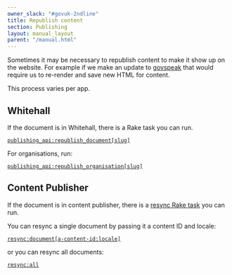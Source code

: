 ```yaml
---
owner_slack: "#govuk-2ndline"
title: Republish content
section: Publishing
layout: manual_layout
parent: "/manual.html"
---
```


Sometimes it may be necessary to republish content to make it show up on the website. For example if we make an update to [govspeak][govspeak-repo] that would require us to re-render and save new HTML for content.

This process varies per app.

## Whitehall

If the document is in Whitehall, there is a Rake task you can run.

[`publishing_api:republish_document[slug]`][republish-whitehall-doc-jenkins]

For organisations, run:

[`publishing_api:republish_organisation[slug]`][republish-whitehall-org-jenkins]

## Content Publisher

If the document is in content publisher, there is a [resync Rake task][resync-rake-task] you can run.

You can resync a single document by passing it a content ID and locale:

[`resync:document[a-content-id:locale]`][resync-single-jenkins]

or you can resync all documents:

[`resync:all`][resync-all-jenkins]

[govspeak-repo]: https://github.com/alphagov/govspeak/
[resync-rake-task]: https://github.com/alphagov/content-publisher/blob/master/lib/tasks/resync.rake
[resync-single-jenkins]: https://deploy.blue.production.govuk.digital/job/run-rake-task/parambuild/?TARGET_APPLICATION=content-publisher&MACHINE_CLASS=backend&RAKE_TASK=resync:document[a-content-id:locale]
[resync-all-jenkins]: https://deploy.blue.production.govuk.digital/job/run-rake-task/parambuild/?TARGET_APPLICATION=content-publisher&MACHINE_CLASS=backend&RAKE_TASK=resync:all
[republish-whitehall-doc-jenkins]: https://deploy.blue.production.govuk.digital/job/run-rake-task/parambuild/?TARGET_APPLICATION=whitehall&MACHINE_CLASS=whitehall_backend&RAKE_TASK=publishing_api:republish_document[slug]
[republish-whitehall-org-jenkins]: https://deploy.blue.production.govuk.digital/job/run-rake-task/parambuild/?TARGET_APPLICATION=whitehall&MACHINE_CLASS=whitehall_backend&RAKE_TASK=publishing_api:republish_organisation[slug]
